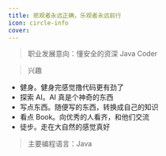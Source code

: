 ```yaml
---
title: 悲观者永远正确，乐观者永远前行
icon: circle-info
cover:
---
```


> 职业发展意向：懂安全的资深 Java Coder

> 兴趣

- 健身。健身完感觉撸代码更有劲了
- 探索 AI。AI 真是个神奇的东西
- 写点东西。随便写的东西，转换成自己的知识
- 看点 Book。向优秀的人看齐，和他们交流
- 徒步。走在大自然的感觉真好

> 主要编程语言：Java






<Share services="qq,weibo,twitter,qrcode" />